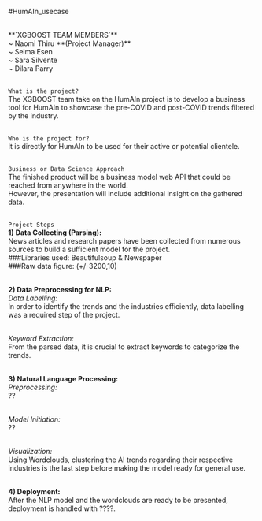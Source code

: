  #HumAIn_usecase

 <div align=”center”><br>**`XGBOOST TEAM MEMBERS`**
<br>~ Naomi Thiru **(Project Manager)**
<br>~ Selma Esen
<br>~ Sara Silvente
<br>~ Dilara Parry

<br>``What is the project?``
<br>The XGBOOST team take on the HumAIn project is to develop a business tool for HumAIn to showcase the pre-COVID and post-COVID trends filtered by the industry.

<br>``Who is the project for?``
<br>It is directly for HumAIn to be used for their active or potential clientele.

<br>``Business or Data Science Approach``
<br>The finished product will be a business model web API that could be reached from anywhere in the world.
<br>However, the presentation will include additional insight on the gathered data.

<br> ``Project Steps``
<br>**1) Data Collecting (Parsing):**
<br>News articles and research papers have been collected from numerous sources to build a sufficient model for the project.
<br>###Libraries used: Beautifulsoup & Newspaper
<br>###Raw data figure: (+/-3200,10)

<br>**2) Data Preprocessing for NLP:**
<br>*Data Labelling:*
<br>In order to identify the trends and the industries efficiently, data labelling was a required step of the project. 

<br>*Keyword Extraction:*
<br>From the parsed data, it is crucial to extract keywords to categorize the trends.

<br>**3) Natural Language Processing:**
<br>*Preprocessing:*
<br>??

<br>*Model Initiation:*
<br>??

<br>*Visualization:*
<br>Using Wordclouds, clustering the AI trends regarding their respective industries is the last step before making the model ready for general use.

<br>**4) Deployment:**
<br>After the NLP model and the wordclouds are ready to be presented, deployment is handled with ????.  </div>


